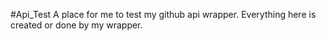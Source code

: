 #Api_Test
A place for me to test my github api wrapper.
Everything here is created or done by my wrapper.
